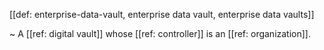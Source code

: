 [[def: enterprise-data-vault, enterprise data vault, enterprise data vaults]]

~ A [[ref: digital vault]] whose [[ref: controller]] is an [[ref: organization]].
